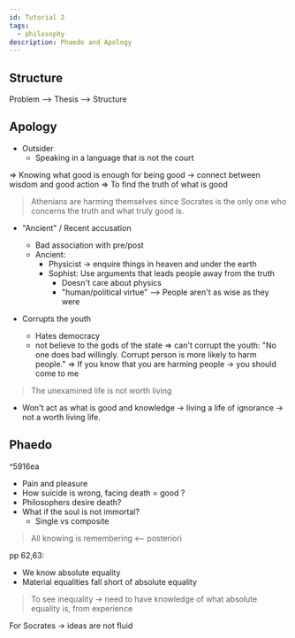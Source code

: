 ```yaml
---
id: Tutorial 2
tags:
  - philosophy
description: Phaedo and Apology
---
```

## Structure

Problem --> Thesis --> Structure

## Apology

- Outsider
  - Speaking in a language that is not the court

=> Knowing what good is enough for being good -> connect between wisdom and good action
=> To find the truth of what is good

> Athenians are harming themselves since Socrates is the only one who concerns the truth and what truly good is.

- "Ancient" / Recent accusation

  - Bad association with pre/post
  - Ancient:
    - Physicist -> enquire things in heaven and under the earth
    - Sophist: Use arguments that leads people away from the truth
      - Doesn't care about physics
      - "human/political virtue" --> People aren't as wise as they were

- Corrupts the youth
  - Hates democracy
  - not believe to the gods of the state
    => can't corrupt the youth: "No one does bad willingly. Corrupt person is more likely to harm people."
    => If you know that you are harming people -> you should come to me

> The unexamined life is not worth living

- Won't act as what is good and knowledge -> living a life of ignorance -> not a worth living life.

## Phaedo

^5916ea

- Pain and pleasure
- How suicide is wrong, facing death = good ?
- Philosophers desire death?
- What if the soul is not immortal?
  - Single vs composite

> All knowing is remembering <-- posteriori

pp 62,63:

- We know absolute equality
- Material equalities fall short of absolute equality

> To see inequality -> need to have knowledge of what absolute equality is, from experience

For Socrates -> ideas are not fluid
